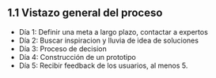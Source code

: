 ## 1.1 Vistazo general del proceso

-   Día 1: Definir una meta a largo plazo, contactar a expertos
-   Día 2: Buscar inspiracion y lluvia de idea de soluciones
-   Día 3: Proceso de decision
-   Día 4: Construcción de un prototipo
-   Día 5: Recibir feedback de los usuarios, al menos 5.

